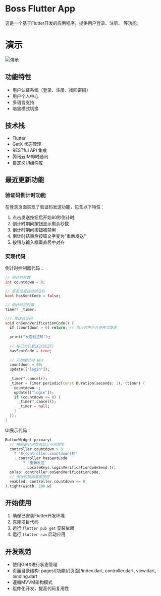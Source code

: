 # Boss Flutter App

这是一个基于Flutter开发的应用程序，提供用户登录、注册、 等功能。


# 演示
![演示](https://github.com/xuyanwen5376/demo/blob/main/tinywow_Simulator%20Screen%20Recording%20-%20iPhone%2016%20-%202025-07-28%20at%2015.47.12_82808679.gif)
 



## 功能特性

- 用户认证系统（登录、注册、找回密码） 
- 用户个人中心
- 多语言支持
- 暗黑模式切换

## 技术栈

- Flutter
- GetX 状态管理
- RESTful API 集成
- 腾讯云IM即时通讯
- 自定义UI组件库

## 最近更新功能

### 验证码倒计时功能

在登录页面实现了验证码发送功能，包含以下特性：

1. 点击发送按钮后开始60秒倒计时
2. 倒计时期间按钮显示剩余秒数
3. 倒计时期间按钮被禁用
4. 倒计时结束后按钮文字变为"重新发送"
5. 按钮与输入框垂直居中对齐

### 实现代码

倒计时控制器代码：
```dart
// 倒计时秒数
int countdown = 0;

// 是否已发送过验证码
bool hasSentCode = false;

// 倒计时定时器
Timer? _timer;

/// 发送验证码
void onSendVerificationCode() {
  if (countdown > 0) return; // 倒计时中不允许再次发送
  
  print("发送验证码");
  
  // 标记为已发送过验证码
  hasSentCode = true;
  
  // 开始倒计时 60s
  countdown = 60;
  update(["login"]);
  
  _timer?.cancel();
  _timer = Timer.periodic(const Duration(seconds: 1), (timer) {
    countdown--;
    update(["login"]);
    if (countdown <= 0) {
      _timer?.cancel();
      _timer = null;
    }
  });
}
```

UI展示代码：
```dart
ButtonWidget.primary(
  // 根据倒计时状态显示不同文本
  controller.countdown > 0 
    ? "${controller.countdown}秒"
    : controller.hasSentCode 
        ? "重新发送" 
        : LocaleKeys.loginVerificationCodeSend.tr,
  onTap: controller.onSendVerificationCode,
  // 倒计时期间禁用按钮
  enabled: controller.countdown <= 0,
).tight(width: 100.w)
```

## 开始使用

1. 确保已安装Flutter开发环境
2. 克隆项目代码
3. 运行 `flutter pub get` 安装依赖
4. 运行 `flutter run` 启动应用

## 开发规范

- 使用GetX进行状态管理
- 页面目录结构: pages/[功能]/[页面]/index.dart, controller.dart, view.dart, binding.dart
- 遵循MVVM架构模式
- 组件化开发，提高代码复用性
